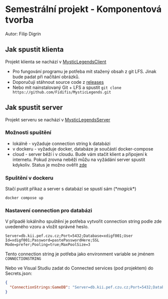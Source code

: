 # Semestrální projekt - Komponentová tvorba
Autor: Filip Digrín

## Jak spustit klienta
Projekt klienta se nachází v [MysticLegendsClient](MysticLegendsClient/)
- Pro fungování programu je potřeba mít stažený obsah z git LFS. Jinak bude padat při načítání obrázků.
- Doporučuji stáhnout source code z [releases](https://github.com/Fidifis/MysticLegends/releases)
- Nebo mít nainstalovaný Git + LFS a spustit `git clone https://github.com/Fidifis/MysticLegends.git`

## Jak spustit server
Projekt serveru se nachází v [MysticLegendsServer](MysticLegendsServer/)

### Možnosti spuštění
- lokálně - vyžaduje connection string k databázi
- v dockeru - vyžaduje docker, databáze je součástí docker-compose
- cloud - server běží i v cloudu. Bude vám stačit klient a připojení k internetu. Pokud zrovna neběží můžu na vyžádání server spustit kdykoliv.
  Status je možno ověřit [zde](https://mysticlegends.fidifis.com/api/health)

### Spuštění v dockeru
Stačí pustit příkaz a server s databází se spustí sám (\**magick*\*)
```
docker compose up
```

### Nastavení connection pro databázi
V případě lokálního spuštění je potřeba vytvořit connection string podle zde uvedeného vzoru a vložit správné heslo.

```
Server=db.kii.pef.czu.cz;Port=5432;Database=xdigf001;User Id=xdigf001;Password=pastePasswordHere;SSL Mode=prefer;Pooling=true;MaxPoolSize=3
```

Tento connection string je potřeba jako environment variable se jménem `CONNECTIONSTRING`

Nebo ve Visual Studiu zadat do Connected services (pod projektem) do Secrets.json:

```json
{
  "ConnectionStrings:GameDB": "Server=db.kii.pef.czu.cz;Port=5432;Database=xdigf001;User Id=xdigf001;Password=pastePasswordHere;SSL Mode=prefer;Pooling=true;MaxPoolSize=3"
}
```
